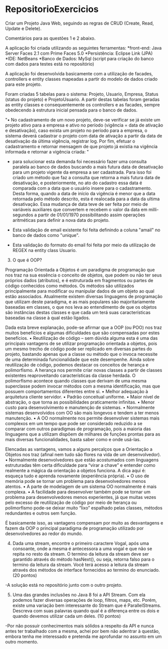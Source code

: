 # RepositorioExercicios
Criar um Projeto Java Web, seguindo as regras de CRUD (Create, Read, Update e Delete).

Comentários para as questões 1 e 2 abaixo.

A aplicação foi criada utilizando as seguintes ferramentas:
*front-end: Java Server Faces 2.1 com Prime Faces 5.0 
*Persistência: Eclipse Link (JPA)
*IDE: NetBeans
*Banco de Dados: MySql (script para criação do banco com dados para testes está no repositório)

A aplicação foi desenvolvida basicamente com a utilização de facades, controllers e entity classes mapeadas a partir 
do modelo de dados criado para este projeto.

Foram criadas 5 tabelas para o sistema: Projeto, Usuario, Empresa, Status (status do projeto) e ProjetoUsuario. A partir destas tabelas
foram geradas as entity classes e consequentemente os controllers e as facades, sempre obedecendo à estrutura inicial pensada para o banco de dados.

"•	No cadastramento de um novo projeto, deve-se verificar se já existe um projeto ativo para a empresa e ativo no período 
(vigência = data de ativação e desativação), caso exista um projeto no período para a empresa, o sistema deverá cadastrar 
o projeto com data de ativação a partir da data de desativação da última vigência, registrar log. Por fim, efetuar o cadastramento 
e retornar mensagem de que projeto já existia na vigência informada e retornar a vigência criada: "

- para solucionar esta demanda foi necessário fazer uma consulta paralela ao banco de dados buscando a mais futura data de desativação
para um projeto vigente da empresa a ser cadastrada. Para isso foi criado um método que faz a consulta que retorna a mais futura data de desativação,
e posteriormente, no ato do cadastro essa data é comparada com a data que o usuário insere para o cadastramento. Desta forma,
quando a data de início da vigência é menor que a data retornada pelo método descrito, esta é realocada para a data da ultima desativação.
Essa mudança de data teve de ser feita por meio de variáveis auxiliares que convertem e recebem o valor da data em milli-segundos a partir de 01/01/1970
possibilitando assim operações aritméticas para definir a nova data do projeto.

- Esta validação de email existente foi feita definindo a coluna "amail" no banco de dados como "unique".

- Esta validação do formato do email foi feita por meio da utilização de REGEX na entity class Usuario.

3)	O que é OOP?

Programação Orientada a Objetos é um paradigma de programação que nos traz na sua essência o conceito de objetos, que podem ou não ter 
seus próprios dados (atributos), e é estruturada em fragmentos ou partes de código conhecidos como métodos. Os métodos são utilizados 
principalmente para modificar ou manipular dados de um objeto ao qual estão associados. Atualmente existem diversas linguagens de 
programação que utilizam deste paradigma, e as mais populares são majoritariamente baseadas em classes, o que nos leva ao entendimento 
de que os objetos são instâncias destas classes e que cada um terá suas características baseadas na classe à qual estão ligados.

Dada esta breve explanação, pode-se afirmar que a OOP (ou POO) nos traz muitos benefícios e algumas dificuldades que são compensadas 
por estes benefícios.
•	Reutilização de código – sem dúvida alguma esta é uma das principais vantagens de se utilizar programação orientada a objetos, pois um mesmo trecho de código pode ser replicado em diversas partes do projeto, bastando apenas que a classe ou método que o invoca necessite de uma determinada funcionalidade que este desempenhe. Ainda sobre reutilização de código, podemos destacar os conceitos de herança e polimorfismo. A herança nos permite criar novas classes a partir de classes existentes reaproveitando características da classe herdada. O polimorfismo acontece quando classes que derivam de uma mesma superclasse podem invocar métodos com a mesma identificação, mas que possuem comportamentos diferentes entre si.
•	Melhor adequação à arquitetura cliente servidor.
•	Padrão conceitual uniforme.
•	Maior nível de abstração, o que torna as possibilidades praticamente infinitas.
•	Menor custo para desenvolvimento e manutenção de sistemas.
•	Normalmente sistemas desenvolvidos com OO são mais longevos e tendem a ter menos manutenção.
•	A OO normalmente nos permite desenvolver sistemas mais complexos em um tempo que pode ser considerado reduzido a se comparar com outros paradigmas de programação, pois a maioria das linguagens que a utilizam dispõem de milhares de funções prontas para as mais diversas funcionalidades, basta saber como e onde usá-las.

Elencadas as vantagens, vamos a alguns percalços que a Orientação a Objetos nos traz (afinal nem tudo são flores na vida de um 
desenvolvedor). 
•	Normalmente desenvolvedores que estão acostumados com linguagens estruturadas têm certa dificuldade para “virar a chave” e 
entender como realmente a mágica da orientação a objetos funciona. A dica aqui é: esqueça tudo e aprenda novamente (experiência própria).
•	O uso de memória pode se tornar um problema para desenvolvedores menos atentos.
•	A parte de modelagem de um sistema OO normalmente é mais complexa.
•	A facilidade para desenvolver também pode se tornar um problema para desenvolvedores menos experientes, já que muitas vezes pelo
excesso de reutilização de código por meio de herança ou polimorfismo pode-se deixar muito “lixo” espalhado pelas classes, métodos 
redundantes e outros sem função.

É basicamente isso, as vantagens compensam por muito as desvantagens e fazem da OOP o principal paradigma de programação utilizado
por desenvolvedores ao redor do mundo.



4)	Dada uma stream, encontre o primeiro caractere Vogal, após uma consoante, onde a mesma é antecessora a uma vogal e que não se repita
 no resto da stream. O termino da leitura da stream deve ser garantido através do método hasNext(), ou seja, retorna falso 
 para o termino da leitura da stream. Você terá acesso a leitura da stream através dos métodos de interface fornecidos ao 
 termino do enunciado. (20 pontos)
 
 -A solução está no repositório junto com o outro projeto.
 


5)	Uma das grandes inclusões no Java 8 foi a API Stream. Com ela podemos fazer diversas operações de loop, filtros, maps, etc. 
 Porém, existe uma variação bem interessante do Stream que é ParallelStreams. Descreva com suas palavras quando 
 qual é a diferença entre os dois e quando devemos utilizar cada um deles. (10 pontos)
 
 -Por não possuir conhecimentos mais sólidos a respeito da API e nunca antes ter trabalhado com a mesma, achei por bem não adentrar à questão, embora tenha me interessado e
 pretenda me aprofundar no assunto em um outro momento.


